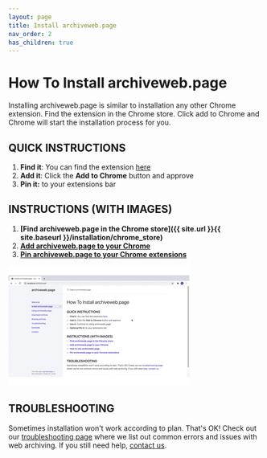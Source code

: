 ```yaml
---
layout: page
title: Install archiveweb.page
nav_order: 2
has_children: true
---
```


# How To Install archiveweb.page
Installing archiveweb.page is similar to installation any other Chrome extension. Find the extension in the Chrome store. Click add to Chrome and Chrome will start the installation process for you. 

## QUICK INSTRUCTIONS

1. <b>Find it</b>: You can find the extension <a href="https://chrome.google.com/webstore/detail/webrecorder/fpeoodllldobpkbkabpblcfaogecpndd" target="_blank"> here</a>
2. <b>Add it</b>: Click the <b>Add to Chrome</b> button and approve
3. <b>Pin it:</b> to your extensions bar

## INSTRUCTIONS (WITH IMAGES)
1. <b>[Find archiveweb.page in the Chrome store]({{ site.url }}{{ site.baseurl }}/installation/chrome_store)</b>
2. <b>[Add archiveweb.page to your Chrome](/installation/add_extension)</b>
3. <b>[Pin archiveweb.page to your Chrome extensions](/installation/pin_extension)</b> 

![Installation GIF](assets/images/step1-installation/step1-install.gif)


## TROUBLESHOOTING
Sometimes installation won't work according to plan. That's OK! Check out our [troubleshooting page](/troubleshooting) where we list out common errors and issues with web archiving. If you still need help, [contact us](/contact).